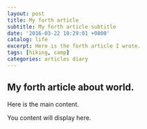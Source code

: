 ```yaml
---
layout: post
title: My forth article
subtitle: My forth article subtitle
date: '2016-03-22 10:29:01 +0800'
catalog: life
excerpt: Here is the forth article I wrote.
tags: [hiking, camp]
categories: articles diary
---
```


## My forth article about world.

Here is the main content.

You content will display here.